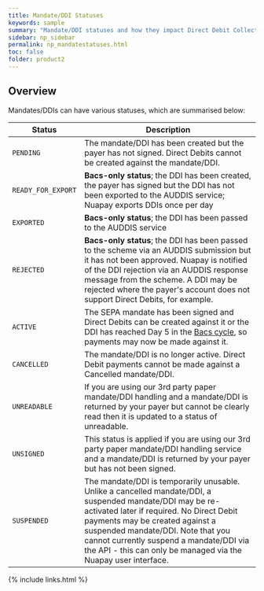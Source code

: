 ```yaml
---
title: Mandate/DDI Statuses
keywords: sample
summary: "Mandate/DDI statuses and how they impact Direct Debit Collection are fully outlined here. "
sidebar: np_sidebar
permalink: np_mandatestatuses.html
toc: false
folder: product2
---
```



## Overview

Mandates/DDIs can have various statuses, which are summarised below: 

| Status | Description |
|-------|--------|
| `PENDING` | The mandate/DDI has been created but the payer has not signed. Direct Debits cannot be created against the mandate/DDI. |
| `READY_FOR_EXPORT` | **Bacs-only status**; the DDI has been created, the payer has signed but the DDI has not been exported to the AUDDIS service; Nuapay exports DDIs once per day | 
| `EXPORTED` | **Bacs-only status**; the DDI has been passed to the AUDDIS service |
| `REJECTED` | **Bacs-only status**; the DDI has been passed to the scheme via an AUDDIS submission but it has not been approved. Nuapay is notified of the DDI rejection via an AUDDIS response message from the scheme. A DDI may be rejected where the payer's account does not support Direct Debits, for example.|
| `ACTIVE` | The SEPA mandate has been signed and Direct Debits can be created against it or the DDI has reached Day 5 in the [Bacs cycle](np_mdtoverview.html#auddis-processing-cycle), so payments may now be made against it. |
| `CANCELLED` | The mandate/DDI is no longer active. Direct Debit payments cannot be made against a Cancelled mandate/DDI. |
| `UNREADABLE` | If you are using our 3rd party paper mandate/DDI handling and a mandate/DDI is returned by your payer but cannot be clearly read then it is updated to a status of unreadable. |
| `UNSIGNED` | This status is applied if you are using our 3rd party paper mandate/DDI handling service and a mandate/DDI is returned by your payer but has not been signed.|
| `SUSPENDED` | The mandate/DDI is temporarily unusable. Unlike a cancelled mandate/DDI, a suspended mandate/DDI may be re-activated later if required. No Direct Debit payments may be created against a suspended mandate/DDI. Note that you cannot currently suspend a mandate/DDI via the API - this can only be managed via the Nuapay user interface.|

{% include links.html %}
